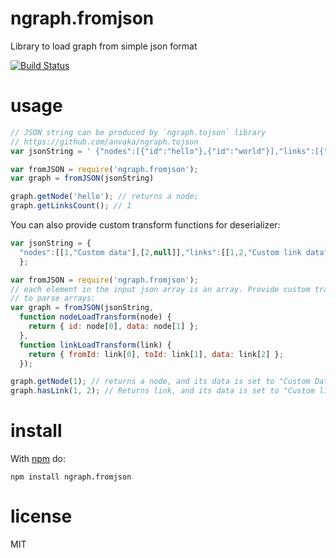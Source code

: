 # ngraph.fromjson

Library to load graph from simple json format


[![Build Status](https://github.com/anvaka/ngraph.fromjson/actions/workflows/tests.yaml/badge.svg)](https://github.com/anvaka/ngraph.fromjson/actions/workflows/tests.yaml)

# usage

``` js
// JSON string can be produced by `ngraph.tojson` library
// https://github.com/anvaka/ngraph.tojson
var jsonString = ' {"nodes":[{"id":"hello"},{"id":"world"}],"links":[{"fromId":"hello","toId":"world"}]}'

var fromJSON = require('ngraph.fromjson');
var graph = fromJSON(jsonString)

graph.getNode('hello'); // returns a node;
graph.getLinksCount(); // 1
```

You can also provide custom transform functions for deserializer:

``` js
var jsonString = {
  "nodes":[[1,"Custom data"],[2,null]],"links":[[1,2,"Custom link data"]]
  };

var fromJSON = require('ngraph.fromjson');
// each element in the input json array is an array. Provide custom transformers
// to parse arrays:
var graph = fromJSON(jsonString,
  function nodeLoadTransform(node) {
    return { id: node[0], data: node[1] };
  },
  function linkLoadTransform(link) {
    return { fromId: link[0], toId: link[1], data: link[2] };
  });

graph.getNode(1); // returns a node, and its data is set to "Custom Data";
graph.hasLink(1, 2); // Returns link, and its data is set to "Custom link data"
```

# install

With [npm](https://npmjs.org) do:

```
npm install ngraph.fromjson
```

# license

MIT
